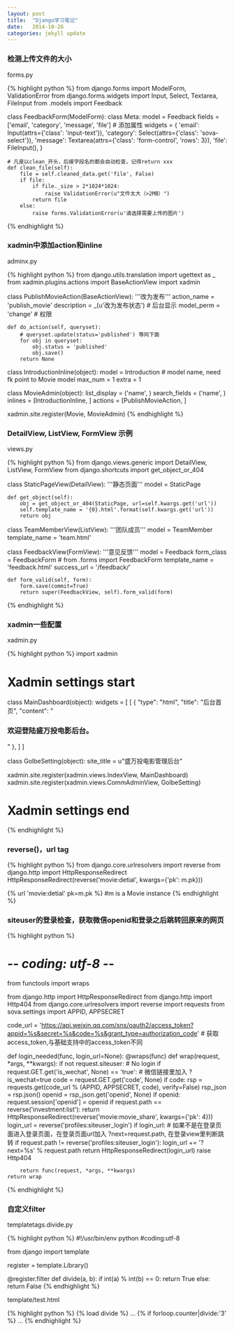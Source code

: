 ```yaml
---
layout: post
title:  "Django学习笔记"
date:   2014-10-26
categories: jekyll update
---
```


### 检测上传文件的大小
forms.py

{% highlight python %}
from django.forms import ModelForm, ValidationError
from django.forms.widgets import Input, Select, Textarea, FileInput
from .models import Feedback


class FeedbackForm(ModelForm):
    class Meta:
        model = Feedback
        fields = ['email', 'category', 'message', 'file']
        # 添加属性
        widgets = {
            'email': Input(attrs={'class': 'input-text'}),
            'category': Select(attrs={'class': 'sova-select'}),
            'message': Textarea(attrs={'class': 'form-control', 'rows': 3}),
            'file': FileInput(),
        }

    # 凡是以clean_开头，后接字段名的都会自动检查，记得return xxx
    def clean_file(self):
        file = self.cleaned_data.get('file', False)
        if file:
            if file._size > 2*1024*1024:
                raise ValidationError(u"文件太大（>2MB）")
            return file
        else:
            raise forms.ValidationError(u'请选择需要上传的图片')
{% endhighlight %}

### xadmin中添加action和inline
adminx.py

{% highlight python %}
from django.utils.translation import ugettext as _
from xadmin.plugins.actions import BaseActionView
import xadmin


class PublishMovieAction(BaseActionView):
    '''改为发布'''
    action_name = 'publish_movie'
    description = _(u'改为发布状态')    # 后台显示
    model_perm = 'change'   # 权限

    def do_action(self, queryset):
        # queryset.update(status='published') 等同下面
        for obj in queryset:
            obj.status = 'published'
            obj.save()
        return None


class IntroductionInline(object):
    model = Introduction    # model name, need fk point to Movie model
    max_num = 1
    extra = 1


class MovieAdmin(object):
    list_display = ('name', )
    search_fields = ('name', )
    inlines = [IntroductionInline, ]
    actions = [PublishMovieAction, ]

xadmin.site.register(Movie, MovieAdmin)
{% endhighlight %}


### DetailView, ListView, FormView 示例

views.py

{% highlight python %}
from django.views.generic import DetailView, ListView, FormView
from django.shortcuts import get_object_or_404


class StaticPageView(DetailView):
    '''静态页面'''
    model = StaticPage

    def get_object(self):
        obj = get_object_or_404(StaticPage, url=self.kwargs.get('url'))
        self.template_name = '{0}.html'.format(self.kwargs.get('url'))
        return obj


class TeamMemberView(ListView):
    '''团队成员'''
    model = TeamMember
    template_name = 'team.html'


class FeedbackView(FormView):
    '''意见反馈'''
    model = Feedback
    form_class = FeedbackForm   # from .forms import FeedbackForm
    template_name = 'feedback.html'
    success_url = '/feedback/'

    def form_valid(self, form):
        form.save(commit=True)
        return super(FeedbackView, self).form_valid(form)
{% endhighlight %}


### xadmin一些配置
xadmin.py

{% highlight python %}
import xadmin


# Xadmin settings start
class MainDashboard(object):
    widgets = [
        [
            {
                "type": "html",
                "title": "后台首页",
                "content": "<h3> 欢迎登陆盛万投电影后台。</h3>"
            },
        ]
    ]


class GolbeSetting(object):
    site_title = u"盛万投电影管理后台"

xadmin.site.register(xadmin.views.IndexView, MainDashboard)
xadmin.site.register(xadmin.views.CommAdminView, GolbeSetting)
# Xadmin settings end
{% endhighlight %}


### reverse()，url tag

{% highlight python %}
from django.core.urlresolvers import reverse
from django.http import HttpResponseRedirect
HttpResponseRedirect(reverse('movie:detial', kwargs={'pk': m.pk}))

\{\% url 'movie:detial' pk=m.pk \%\}    #m is a Movie instance
{% endhighlight %}


### siteuser的登录检查，获取微信openid和登录之后跳转回原来的网页

{% highlight python %}
# -*- coding: utf-8 -*-
from functools import wraps

from django.http import HttpResponseRedirect
from django.http import Http404
from django.core.urlresolvers import reverse
import requests
from sova.settings import APPID, APPSECRET


code_url = 'https://api.weixin.qq.com/sns/oauth2/access_token?appid=%s&secret=%s&code=%s&grant_type=authorization_code'    # 获取access_token,与基础支持中的access_token不同

def login_needed(func, login_url=None):
    @wraps(func)
    def wrap(request, *args, **kwargs):
        if not request.siteuser:
            # No login
            if request.GET.get('is_wechat', None) == 'true':    # 微信链接里加入 ?is_wechat=true
                code = request.GET.get('code', None)
                if code:
                    rsp = requests.get(code_url % (APPID, APPSECRET, code), verify=False)
                    rsp_json = rsp.json()
                    openid = rsp_json.get('openid', None)
                    if openid:
                        request.session['openid'] = openid
                if request.path == reverse('investment:list'):
                    return HttpResponseRedirect(reverse('movie:movie_share', kwargs={'pk': 4}))
            login_url = reverse('profiles:siteuser_login')
            if login_url:
                # 如果不是在登录页面进入登录页面，在登录页面url加入 ?next=request.path, 在登录view里判断跳转
                if request.path != reverse('profiles:siteuser_login'):
                    login_url += '?next=%s' % request.path
                return HttpResponseRedirect(login_url)
            raise Http404

        return func(request, *args, **kwargs)
    return wrap
{% endhighlight %}


### 自定义filter
templatetags.divide.py

{% highlight python %}
#!/usr/bin/env python
#coding:utf-8

from django import template

register = template.Library()

@register.filter
def divide(a, b):
	if int(a) % int(b) == 0:
		return True
	else:
		return False
{% endhighlight %}

template/test.html

{% highlight python %}
\{\% load divide \%\}
...
\{\% if forloop.counter|divide:'3' \%\}
...
{% endhighlight %}